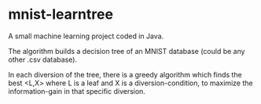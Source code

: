 # mnist-learntree

A small machine learning project coded in Java.

The algorithm builds a decision tree of an MNIST database (could be any other .csv database).

In each diversion of the tree, there is a greedy algorithm which finds the best <L,X> where L is a leaf and X is a diversion-condition, to maximize the information-gain in that specific diversion.
